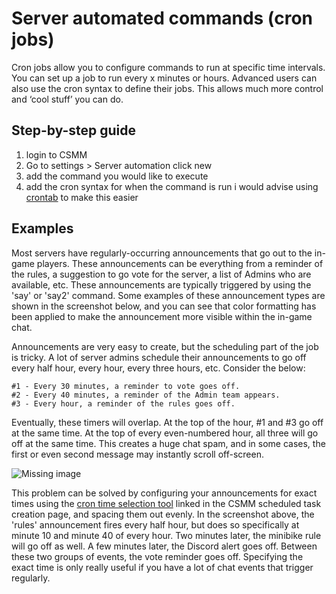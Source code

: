 # Server automated commands (cron jobs)


Cron jobs allow you to configure commands to run at specific time intervals. You can set up a job to run every x minutes or hours. Advanced users can also use the cron syntax to define their jobs. This allows much more control and ‘cool stuff’ you can do.

## Step-by-step guide

1.  login to CSMM
2.  Go to settings > Server automation click new  
3.  add the command you would like to execute 
4.  add the cron syntax for when the command is run i would advise using [crontab](https://crontab.guru) to make this easier   

## Examples

Most servers have regularly-occurring announcements that go out to the in-game players. These announcements can be everything from a reminder of the rules, a suggestion to go vote for the server, a list of Admins who are available, etc. These announcements are typically triggered by using the 'say' or 'say2' command. Some examples of these announcement types are shown in the screenshot below, and you can see that color formatting has been applied to make the announcement more visible within the in-game chat.  
      
Announcements are very easy to create, but the scheduling part of the job is tricky. A lot of server admins schedule their announcements to go off every half hour, every hour, every three hours, etc. Consider the below:  
      
    #1 - Every 30 minutes, a reminder to vote goes off.  
    #2 - Every 40 minutes, a reminder of the Admin team appears.  
    #3 - Every hour, a reminder of the rules goes off.  
      
Eventually, these timers will overlap. At the top of the hour, #1 and #3 go off at the same time. At the top of every even-numbered hour, all three will go off at the same time. This creates a huge chat spam, and in some cases, the first or even second message may instantly scroll off-screen.   
      
![Missing image](/assets/images/CSMM/commonAdminTasks/5210470.png)  
      
This problem can be solved by configuring your announcements for exact times using the [cron time selection tool](https://crontab.guru/) linked in the CSMM scheduled task creation page, and spacing them out evenly. In the screenshot above, the 'rules' announcement fires every half hour, but does so specifically at minute 10 and minute 40 of every hour. Two minutes later, the minibike rule will go off as well. A few minutes later, the Discord alert goes off. Between these two groups of events, the vote reminder goes off. Specifying the exact time is only really useful if you have a lot of chat events that trigger regularly.

